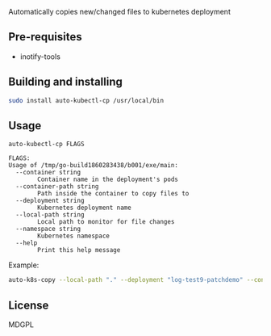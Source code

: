 Automatically copies new/changed files to kubernetes deployment

## Pre-requisites

- inotify-tools

## Building and installing

```bash
sudo install auto-kubectl-cp /usr/local/bin
```

## Usage

```
auto-kubectl-cp FLAGS

FLAGS:
Usage of /tmp/go-build1860283438/b001/exe/main:
  --container string
        Container name in the deployment's pods
  --container-path string
        Path inside the container to copy files to
  --deployment string
        Kubernetes deployment name
  --local-path string
        Local path to monitor for file changes
  --namespace string
        Kubernetes namespace
  --help
        Print this help message
```

Example:

```bash
auto-k8s-copy --local-path "." --deployment "log-test9-patchdemo" --container "patchdemo" --container-path "/var/www/html" --namespace "default"
```

## License

MDGPL